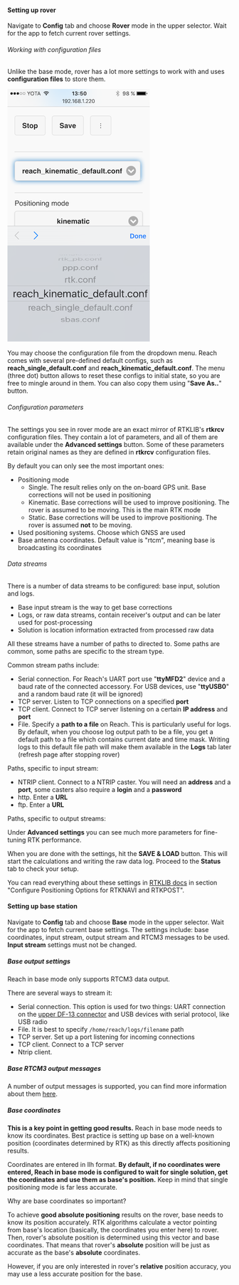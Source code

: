 #### Setting up rover

Navigate to **Config** tab and choose **Rover** mode in the upper selector. Wait for the app to fetch current rover settings.

###### Working with configuration files

Unlike the base mode, rover has a lot more settings to work with and uses **configuration files** to store them.

![config_chooser.png](img/reachview-app/config_chooser.png)

You may choose the configuration file from the dropdown menu. Reach comes with several pre-defined default configs, such as **reach\_single\_default.conf** and **reach\_kinematic\_default.conf**. The menu (three dot) button allows to reset these configs to initial state, so you are free to mingle around in them. You can also copy them using "**Save As..**" button.

###### Configuration parameters

The settings you see in rover mode are an exact mirror of RTKLIB's **rtkrcv** configuration files. They contain a lot of parameters, and all of them are available under the **Advanced settings** button. Some of these parameters retain original names as they are defined in **rtkrcv** configuration files.

By default you can only see the most important ones:

* Positioning mode
    * Single. The result relies only on the on-board GPS unit. Base corrections will not be used in positioning
    * Kinematic. Base corrections will be used to improve positioning. The rover is assumed to be moving. This is the main RTK mode
    * Static. Base corrections will be used to improve positioning. The rover is assumed **not** to be moving.
* Used positioning systems. Choose which GNSS are used
* Base antenna coordinates. Default value is "rtcm", meaning base is broadcasting its coordinates

###### Data streams

There is a number of data streams to be configured: base input, solution and logs.

* Base input stream is the way to get base corrections
* Logs, or raw data streams, contain receiver's output and can be later used for post-processing
* Solution is location information extracted from processed raw data

All these streams have a number of paths to directed to. Some paths are common, some paths are specific to the stream type.

Common stream paths include:

* Serial connection. For Reach's UART port use "**ttyMFD2**" device and a baud rate of the connected accessory. For USB devices, use "**ttyUSB0**" and a random baud rate (it will be ignored)
* TCP server. Listen to TCP connections on a specified **port**
* TCP client. Connect to TCP server listening on a certain **IP address** and **port**
* File. Specify a **path to a file** on Reach. This is particularly useful for logs. By default, when you choose log output path to be a file, you get a default path to a file which contains current date and time mask. Writing logs to this default file path will make them available in the **Logs** tab later (refresh page after stopping rover)

Paths, specific to input stream:

* NTRIP client. Connect to a NTRIP caster. You will need an **address** and a **port**, some casters also require a **login** and a **password**
* http. Enter a **URL**
* ftp. Enter a **URL**

Paths, specific to output streams:

Under **Advanced settings** you can see much more parameters for fine-tuning RTK performance.

When you are done with the settings, hit the **SAVE & LOAD** button. This will start the calculations and writing the raw data log. Proceed to the **Status** tab to check your setup.

You can read everything about these settings in [RTKLIB docs](http://www.rtklib.com/rtklib_document.htm) in section "Configure Positioning Options for RTKNAVI and RTKPOST".

#### Setting up base station

Navigate to **Config** tab and choose **Base** mode in the upper selector. Wait for the app to fetch current base settings. The settings include: base coordinates, input stream, output stream and RTCM3 messages to be used. **Input stream** settings must not be changed.

##### Base output settings

Reach in base mode only supports RTCM3 data output.

There are several ways to stream it:

* Serial connection. This option is used for two things: UART connection on the [upper DF-13 connector](hardware-integration.md) and USB devices with serial protocol, like USB radio
* File. It is best to specify `/home/reach/logs/filename` path
* TCP server. Set up a port listening for incoming connections
* TCP client. Connect to a TCP server
* Ntrip client.

##### Base RTCM3 output messages

A number of output messages is supported, you can find more information about them [here](http://www.geopp.de/rtcm-3-x-message-types/).

##### Base coordinates

**This is a key point in getting good results.** Reach in base mode needs to know its coordinates. Best practice is setting up base on a well-known position (coordinates determined by RTK) as this directly affects positioning results.

Coordinates are entered in llh format. **By default, if no coordinates were entered, Reach in base mode is configured to wait for single solution, get the coordinates and use them as base's position.** Keep in mind that single positioning mode is far less accurate.

Why are base coordinates so important?

To achieve **good absolute positioning** results on the rover, base needs to know its position accurately. RTK algorithms calculate a vector pointing from base's location (basically, the coordinates you enter here) to rover. Then, rover's absolute position is determined using this vector and base coordinates. That means that rover's **absolute** position will be just as accurate as the base's **absolute** coordinates.

However, if you are only interested in rover's **relative** position accuracy, you may use a less accurate position for the base.

